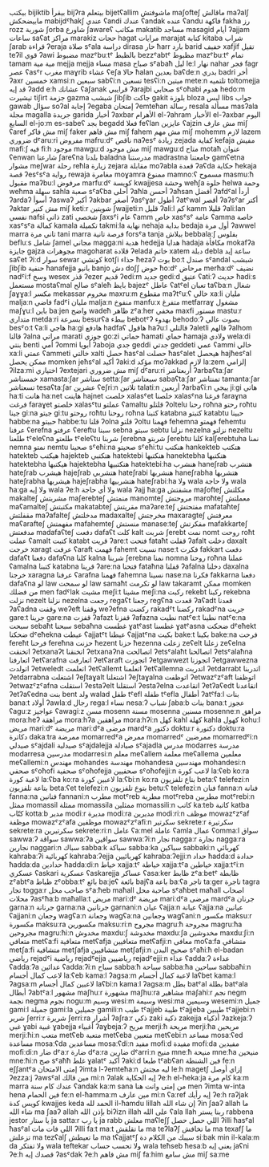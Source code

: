بيكتب	bijiktib
بيقرأ	bijʔra
بيتعلم	bijetʕallim
ماشوفتش	maʃofteʃ
ماقالش	maʔalʃ
مابيضحكش	mabijdˤħakʃ
عندي	ʕandi
عندك	ʕandak
عنده	ʕandu
فاكهة	fakha
رز	rozz
شوربة	ʃorba
شاورع	ʃawareʕ
مكاتب	makatib
مساجد	masagid
أيام	ʔajjam
ساعات	saʕat
مراكز	marakiz
حجات	hagat
مرايات	marajat
كتابة	kitaba
شراب	ʃarab
قراءة	ʔeraja
صلاة	sˤala
دراسة	dirasa
حار	ħarr
بارد	barid
خفيف	xafjif
تقيل	teʔil
قوي	ʔawi
مضبوط	mazˤbuːtˤ
بالظبط	bezzˤabtˤ
مظبوط	mazˤbuːtˤ
تمام	tamam
مية مية	mejja mejja
مساء	masa
صباح	sˤabaħ
ليل	leːl
نهار	nahar
فجر	fagr
عصر	ʕasˤr
مغرب	maɣrib
عشاء	ʕeʃa
حالا	ħalan
بعدين	baʕdeːn
بدري	badri
أخر	ʔaxr
خمسين	xamsiːn
سبعين	sabʕiːn
تسعين	tesʕiːn
ميتين	metеːn
تلتميه	toltomejja
قد إيه	ʔadd eːh
عشانك	ʕaʃanak
قرايبي	ʔarajbi
صحابي	sˤoħabi
هدوم	hedoːm
تيشيرت	tiʃirt
جزمة	gazma
شبشب	ʃibʃib
جاكت	gakit
بلوزة	bloza
لبس	libs
جواب	gawab
سؤال	soʔal
إجابة	ʔegaba
إمتحان	ʔemteħan
رسالة	resala
مسألة	masʔala
مجلة	magalla
جريدة	garida
أخبار	ʔaxbar
الأهرام	el-ʔahram
الأخبار	el-ʔaxbar
اليوم السابع	el-joːm es-sabeʕ
بجد	begadd
فعلا	feʕlan
عايزين	ʕajzin
مش عارف	miʃ ʕaref
مش فاكر	miʃ faker
مش فاهم	miʃ fahem
مش مهم	miʃ mohemm
لازم	lazem
ضروري	dˤaruːri
مفروض	mafruːdˤ
ناقص	naʔesˤ
زيادة	zejada
كفاية	kefaja
مفيش	mafiːʃ
فيه	fiːh
موجود	mawguːd
مش موجود	miʃ mawguːd
متاح	motaħ
عنوان	ʕenwan
شارعنا	ʃareʕna
بلدنا	baladna
مدرستنا	madrastna
جامعتنا	gamʕetna
مشوار	meʃwar
رحلة	reħla
زيارة	zejara
مقابلة	moʔabla
قعدة	ʔaʕda
حكاية	ħekaja
قصة	ʔesˤsˤa
رواية	rewaja
مغامرة	moɣamra
ممنوع	mamnoːʕ
مسموح	masmuːħ
مقبول	maʔbuːl
مرفوض	marfuːdˤ
كويسة	kwajjesa
وحشة	weħʃa
حلوة	ħelwa
وحمة	weħma
سهلة	sahla
صعبة	sˤaʕba
أحلى	ʔaħla
أحسن	ʔaħsan
أفضل	ʔafdˤal
أردأ	ʔardaʔ
أسوأ	ʔaswaʔ
أكبر	ʔakbar
أصغر	ʔasˤɣar
أطول	ʔatˤwal
أقصر	ʔaʔsˤar
أكتر	ʔaktar
مش كتير	miʃ ketiːr
شويتين	ʃwajjetiːn
قليل	ʔaliːl
كم	kamm
قليلا	ʔaliːlan
نفسي	nafsi
ذاتي	zati
شخصي	ʃaxsˤi
عام	ʕamm
خاص	xasˤsˤ
عامة	ʕamma
خاصة	xasˤsˤa
كمالة	kamala
تكميلة	takmiːla
نهاية	nehaja
بداية	bedaja
أول مرة	ʔawwel marra
تاني مرة	tani marra
فرصة تانية	forsˤa tanja
ببلاش	bebbalaːʃ
بفلوس	befluːs
شامل	ʃamel
مجاني	maggaːni
هدية	hedejja
هدايا	hadaja
مكافأة	mokafʔa
جايزة	gajza
مجوهرات	magoharat
قلادة	ʔelada
خاتم	xatem
دبلة	debla
ساعة إيد	saʕet ʔiːd
سوار	sewar
كوتشي	kotʃi
حذاء	ħezaʔ
بوت	boːt
صندل	sˤandal
شبشب	ʃibʃib
حنفية	ħanafejja
بانيو	banjo
دش	doʃʃ
حوض	ħoːdˤ
مرحاض	merħaːdˤ
نضيف	nadˤiːf
وسخ	wesex
قذر	ʔezer
قديم	ʔediːm
جديد	gediːd
عتيق	ʕatiːʔ
حديث	ħadiːs
مستعمل	mostaʕmal
صالح	sˤaleħ
بايظ	bajezˤ
عاطل	ʕatˤel
تعبان	taʕbaːn
شغال	ʃaɣɣaːl
مكسر	mekassar
مخروم	maxruːm
مقطوع	maʔtˤuːʕ
خالي	xaːli
مليان	maljaːn
فاضي	fadˤi
مليان	maljaːn
منفوخ	manfuːx
متفرغ	metfarraɣ
مشغول	maʃɣuːl
باين	baːjen
واضح	wadeħ
ظاهر	zˤaːher
مخفي	maxfi
مستور	mastuːr
متداري	metdaːri
بسرعة	besurʕa
ببطء	bebotˤʔ
بهدوء	behodoːʔ
بصوت عالي	besˤoːt ʕaːli
هاجي	haːgi
هادفع	hadfaʕ
هاقول	haʔuːl
قالتلي	ʔaletli
قالهم	ʔalhom
قالنا	ʔalna
مراتي	marati
جوزي	goːzi
حماتي	ħamati
حماي	ħamaja
ولادي	welaːdi
بنتي	benti
أمي	ʔommi
أبويا	ʔaboja
جدي	geddi
جدتي	geddeti
عمي	ʕammi
خالي	xaːli
عمتي	ʕammeti
خالتي	xalti
حصل	ħasˤal
حصلت	ħasˤalet
هيحصل	hajħesˤal
ممكن يحصل	momken jeħsˤal
أكيد	ʔakiːd
مؤكد	moʔakkad
لازم	laːzem
إلزامي	ʔilzaːmi
اختياري	ʔextejari
مش ضروري	miʃ dˤaruːri
أربعتاشر	ʔarbaʕtaːʃar
خمستاشر	xamastaːʃar
ستاشر	settaːʃar
سبعتاشر	sabaʕtaːʃar
تمنتاشر	tamantaːʃar
تسعتاشر	tesaʕtaːʃar
عشرين	ʕeʃriːn
تلاتين	talatiːn
أربعين	ʔarbaʕiːn
ييجي	jiːgi
هاتي	haːti
هانت	haːnet
هاينت	hajnet
خلصت	xalasˤet
خلصنا	xalasˤna
فرغنا	faraɣna
فرغت	faraɣet
خلصتو	xalasˤtu
عملتو	ʕamaltu
قلتلو	ʔoltelu
رحنا	roħna
رحتو	roħtu
جينا	giːna
جيتو	giːtu
روحتو	roħtu
روحنا	roħna
كتبنا	katabna
كتبتو	katabtu
حبينا	ħabbeːna
حبيتو	ħabbeːtu
قلنا	ʔolna
قلتو	ʔoltu
فهمنا	fehemna
فهمتو	fehemtu
عرفنا	ʕerefna
عرفتو	ʕereftu
سبنا	sebna
سبتو	sebtu
نزلنا	nezelna
نزلتو	nezeltu
طلعنا	tˤeleʕna
طلعتو	tˤeleʕtu
شربنا	ʃerebna
شربتو	ʃerebtu
كلنا	kalʃerebtuha
نمنا	nemna
نمتو	nemtu
صحينا	sˤeħiːna
صحيتو	sˤeħiːtu
هنكتب	hankekteb
هتكتب	hatekteb
هيكتب	hajekteb
هتكتبي	hatektebi
هنكتبها	hanektebha
هتكتبها	hatektebha
هيكتبها	hajektebha
هتكتبيها	hatektebiːha
هنشرب	haneʃrab
هتشرب	hateʃrab
هيشرب	hajeʃrab
هتشربي	hateʃrabi
هنشربها	haneʃrabha
هتشربها	hateʃrabha
هيشربها	hajeʃrabha
هتشربيها	hateʃrabiːha
ولا	wala
ولا حاجة	wala ħaːga
ولا إيه	wala ʔeːh
ولا أي حاجة	wala ʔajj ħaːga
مشفتش	maʃofteʃ
مكلتش	makaltеʃ
مشربتش	maʃerebteʃ
منمتش	manomteʃ
مروحتش	maroħteʃ
معملتش	maʕamalteʃ
مكتبتش	makatabteʃ
مقريتش	maʔareːteʃ
مفتحتش	mafataħteʃ
مقفلتش	maʔafalteʃ
مدخلتش	madaxalteʃ
مخرجتش	maxaragteʃ
معرفتش	maʕaraftеʃ
مفهمتش	mafahemteʃ
منستش	manaseːteʃ
مفكرتش	mafakkarteʃ
مدفعتش	madafaʕteʃ
دفعت	dafaʕt
كلت	kalt
شربت	ʃerebt
نمت	nomt
روحت	roħt
عملت	ʕamalt
كتبت	katabt
قريت	ʔareːt
فتحت	fataħt
قفلت	ʔafalt
دخلت	daxalt
خرجت	xaragt
عرفت	ʕaraft
فهمت	fahemt
نسيت	naseːt
فكرت	fakkart
دفعت	dafaʕt
دفعنا	dafaʕna
كلنا	kalna
شربنا	ʃerebna
نمنا	nomna
روحنا	roħna
عملنا	ʕamalna
كتبنا	katabna
قرينا	ʔareːna
فتحنا	fataħna
قفلنا	ʔafalna
دخلنا	daxalna
خرجنا	xaragna
عرفنا	ʕarafna
فهمنا	fahemna
نسينا	naseːna
فكرنا	fakkarna
دفعنا	dafaʕna
لو	law
لو سمحت	law samaħt
لو تكرمت	law takaramt
ممكن	momken
من فضلك	men fadˤlak
مشيت	meʃiːt
مشينا	meʃiːna
ركبت	rekebt
ركبنا	rekebna
نزلت	nezelt
نزلنا	nezelna
رجعت	regaʕt
رجعنا	regʕna
قعدت	ʔaʕadt
قعدنا	ʔaʕadna
وقفت	weʔeft
وقفنا	weʔefna
ركضت	rakadˤt
ركضنا	rakadˤna
جريت	gareːt
جرينا	gareːna
قفزت	ʔafazt
قفزنا	ʔafazna
نطيت	natˤeːt
نطينا	natˤeːna
سبحت	sebaħt
سبحنا	sebaħna
غطست	ɣatˤast
غطسنا	ɣatˤasna
ضحكت	dˤeħekt
ضحكنا	dˤeħekna
عيطت	ʕajjatˤt
عيطنا	ʕajjatˤna
بكيت	bakeːt
بكينا	bakeːna
فرحت	fereħt
فرحنا	fereħna
حزنت	ħezent
حزنا	ħezenna
زعلت	zeʕelt
زعلنا	zeʕelna
اتخنقت	ʔetxanaʔt
اتخنقنا	ʔetxanaʔna
اتصالحت	ʔetsˤalaħt
اتصالحنا	ʔetsˤalaħna
اتعارفنا	ʔetʕarafna
اتعارفت	ʔetʕaraft
اتجوزت	ʔetgawwezt
اتجوزنا	ʔetgawwezna
اتولدت	ʔetweledt
اتعلمت	ʔetʕallemt
اتعلمنا	ʔetʕallemna
اتدربت	ʔetdarrabt
اتدربنا	ʔetdarrabna
اشتغلت	ʔeʃtaɣalt
اشتغلنا	ʔeʃtaɣalna
اتوظفت	ʔetwazˤzˤaft
اتوظفنا	ʔetwazˤzˤafna
استقلت	ʔestaʔelt
استقلنا	ʔestaʔelna
اتقاعدت	ʔetʔaʕedt
اتقاعدنا	ʔetʔaʕedna
بنت	bent
ولد	walad
طفل	tˤefl
طفلة	tˤefla
أطفال	ʔatˤfaːl
بنات	banaːt
أولاد	ʔawlaːd
رجال	regaːl
نساء	nesaːʔ
شباب	ʃabaːb
بنات	banaːt
عجوز	ʕaguːz
عواجيز	ʕawagiːz
مسن	mosenn
مسنة	mosenna
مسنين	mosenneːn
مراهق	moraːheʔ
مراهقة	moraːhʔa
مراهقين	moraːhʔiːn
كهل	kahl
كهلة	kahla
كهول	kohuːl
مريض	mariːdˤ
مريضة	mariːdˤa
مرضى	mardˤa
دكتور	doktuːr
دكتورة	doktuːra
دكاترة	dakaːtra
ممرضة	momarredˤa
ممرض	momarredˤ
ممرضين	momarredˤiːn
صيدلي	sˤajdali
صيدلية	sˤajdalejja
صيادلة	sˤajadla
مدرس	modarres
مدرسة	modarresa
مدرسين	modarresiːn
معلم	meʕallem
معلمة	meʕallema
معلمين	meʕallemiːn
مهندس	mohandes
مهندسة	mohandesa
مهندسين	mohandesiːn
صحفي	sˤoħofi
صحفية	sˤoħofejja
صحفيين	sˤoħofejjiːn
لاعب كورة	laːʕeb koːra
لاعبة كورة	laːʕba koːra
لاعبين كورة	laːʕbiːn koːra
بتاع تلفزيون	betaːʕ telefeziːn
بتاعة تلفزيون	betaːʕet telefeziːn
بتوع تلفزيون	betuːʕ telefeziːn
فنان	fannaːn
فنانة	fannaːna
فنانين	fannaniːn
مطرب	motˤreb
مطربة	motˤreba
مطربين	motˤrebiːn
ممثل	momassil
ممثلة	momassila
ممثلين	momassiliːn
كاتب	kaːteb
كاتبة	katba
كتّاب	kottaːb
مدير	modiːr
مديرة	modiːra
مديرين	modiːriːn
موظف	mowazˤzˤaf
موظفة	mowazˤzˤafa
موظفين	mowazˤzˤafiːn
سكرتير	sekreteːr
سكرتيرة	sekreteːra
سكرتيرين	sekreteːriːn
عامل	ʕaːmel
عاملة	ʕamla
عمال	ʕommaːl
سواق	sawwaːʔ
سواقة	sawwaːʔa
سواقين	sawwaːʔiːn
نجار	naggaːr
نجارة	naggaːra
نجارين	naggariːn
سباك	sabbaːk
سباكة	sabbaːka
سباكين	sabbakiːn
كهربائي	kahrabaːʔi
كهربائية	kahrabaːʔejja
كهربائيين	kahrabaːʔejjiːn
حداد	ħaddaːd
حدادة	ħaddaːda
حدادين	ħaddaːdiːn
خياط	xajjaːtˤ
خياطة	xajjaːtˤa
خياطين	xajjaːtˤiːn
عسكري	ʕaskari
عسكرية	ʕaskarejja
عساكر	ʕasaːker
ظابط	zˤaːbetˤ
ظابطة	zˤabtˤa
ظباط	zˤobbaːtˤ
بائع	baːjeʕ
بائعة	bajʕa
باعة	baːʕa
تاجر	taːger
تاجرة	tagra
تجار	toggaːr
صاحب محل	sˤaːħeb maħall
صاحبة محل	sˤaħbet maħall
اصحاب محلات	ʔasˤħaːb maħallaːt
مريض	mariːdˤ
مريضة	mariːdˤa
مرضى	mardˤa
جرنان	garnaːn
جرنانة	garnaːna
جرنانين	garnaniːn
عيان	ʕajjaːn
عيانة	ʕajjaːna
عيانين	ʕajjaniːn
وجعان	wagʕaːn
وجعانة	wagʕaːna
وجعانين	wagʕaniːn
مكسور	maksuːr
مكسورة	maksuːra
مكسورين	maksuːriːn
مجروح	magruːħ
مجروحة	magruːħa
مجروحين	magruːħiːn
مخدوش	maxduːʃ
مخدوشة	maxduːʃa
مخدوشين	maxduːʃiːn
متعافي	metʕaːfi
متعافية	metʕafja
متعافيين	metʕafjiːn
معافى	moʕaːfa
متشافي	metʃaːfi
متشافية	metʃafja
متشافيين	metʃafjiːn
صحيح البدن	sˤaħiːħ el-badan
رياضي	rejadˤi
رياضية	rejadˤejja
رياضيين	rejadˤejjiːn
عداء	ʕaddaːʔ
عداءة	ʕaddaːʔa
عدائين	ʕaddaːʔiːn
سباح	sabbaːħ
سباحة	sabbaːħa
سباحين	sabbaħiːn
لاعب كمال أجسام	laːʕeb kamaːl ʔagsaːm
لاعبة كمال أجسام	laʕbet kamaːl ʔagsaːm
لاعبين كمال أجسام	laʕbiːn kamaːl ʔagsaːm
بطل	batˤal
بطلة	batˤala
أبطال	ʔabtˤaːl
مشهور	maʃhuːr
مشهورة	maʃhuːra
مشاهير	maʃahiːr
نجم	negm
نجمة	negma
نجوم	noguːm
وسيم	wesiːm
وسيمة	wesiːma
وسيمين	wesemiːn
جميل	gamiːl
جميلة	gamiːla
جميلين	gamiliːn
طيب	tˤajjeb
طيبة	tˤajjeba
طيبين	tˤajjebiːn
شرير	ʃerriːr
شريرة	ʃerriːra
أشرار	ʔaʃraːr
ذكي	zaki
ذكية	zakejja
أذكياء	ʔazkejaːʔ
غبي	ɣabi
غبية	ɣabejja
أغبياء	ʔaɣbejaːʔ
مريح	merjiːħ
مريحة	merjiːħa
مريحين	merjiːħiːn
متعب	metʕeb
متعبة	metʕeba
متعبين	metʕebiːn
مساعد	mosaːʕed
مساعدة	mosaːʕda
مساعدين	mosaːʕdiːn
مفيد	mofiːd
مفيدة	mofiːda
مفيدين	mofiːdiːn
ضار	dˤaːr
ضارة	dˤaːra
ضارين	dˤarriːn
منيح	mneːħ
منيحة	mneːħa
منيحين	mneːħiːn
صح	sˤaħħ
غلط	ɣalatˤ
أكيد	ʔakiːd
طبعا	tˤabʕan
فين الشنطة	feːn eʃʃantˤa
إمتى الامتحان	ʔimta l-ʔemteħaːn
ليه مجتش	leːh magetʃ
إزاي أوصل	ʔezzaːj ʔawsˤal
مين قالك	miːn ʔalak
إيه الحكاية	ʔeːh el-ħekaːja
كام مرة	kaːm marra
عندك كام سنة	ʕandak kaːm sana
من إمتى وانت هنا	men ʔimta w-inta hena
فين الحمام	feːn el-ħammaːm
مين عارف	miːn ʕaːref
إيه رأيك	ʔeːh raʔjak
كويس كدة	kwajjes keda
الحمد لله	il-ħamdu lillah
إن شاء الله	ʔin ʃaaʔ allah
ما شاء الله	ma ʃaaʔ allah
بإذن الله	biʔizn illah
على الله	ʕala llah
ربنا يستر	rabbena jestor
يا ستار	ja sattaːr
يا رب	ja rabb
معلش	maʕleʃʃ
اللي حصل حصل	ʔilli ħasˤal ħasˤal
اللي فات مات	ʔilli faːt maːt
ما تقلقش	ma teʔlaʔʃ
ما تخافش	ma texafʃ
ما تزعلش	ma tezʕalʃ
ما تعيطش	ma tʕajjatˤʃ
سيبك من الكلام دة	siːbak min il-kalaːm da
ولا تفتكر	wala teftekar
ولا تحسب حساب	wala teħseb ħesaːb
يعني إيه	jaʕni ʔeːh
قصدك إيه	ʔasˤdak ʔeːh
مش فاهم	miʃ faːhim
مش سامع	miʃ saːme